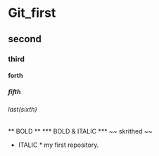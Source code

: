 # Git_first
## second
### third
#### forth
##### fifth
###### last(sixth)
** BOLD **
*** BOLD & ITALIC ***
~~ skrithed ~~
* ITALIC *
my first repository.
